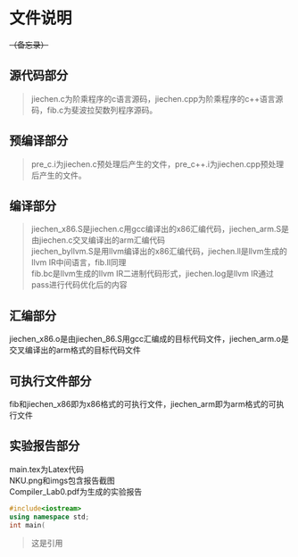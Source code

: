 # 文件说明
~~（备忘录）~~
## 源代码部分
>jiechen.c为阶乘程序的c语言源码，jiechen.cpp为阶乘程序的c++语言源码，fib.c为斐波拉契数列程序源码。

## 预编译部分
>pre_c.i为jiechen.c预处理后产生的文件，pre_c++.i为jiechen.cpp预处理后产生的文件。

## 编译部分
>jiechen_x86.S是jiechen.c用gcc编译出的x86汇编代码，jiechen_arm.S是由jiechen.c交叉编译出的arm汇编代码\
jiechen_byllvm.S是用llvm编译出的x86汇编代码，jiechen.ll是llvm生成的llvm IR中间语言，fib.ll同理\
fib.bc是llvm生成的llvm IR二进制代码形式，jiechen.log是llvm IR通过pass进行代码优化后的内容

## 汇编部分
jiechen_x86.o是由jiechen_86.S用gcc汇编成的目标代码文件，jiechen_arm.o是交叉编译出的arm格式的目标代码文件

## 可执行文件部分
fib和jiechen_x86即为x86格式的可执行文件，jiechen_arm即为arm格式的可执行文件

## 实验报告部分
main.tex为Latex代码\
NKU.png和imgs包含报告截图\
Compiler_Lab0.pdf为生成的实验报告

```cpp
#include<iostream>
using namespace std;
int main(
```
>这是引用
